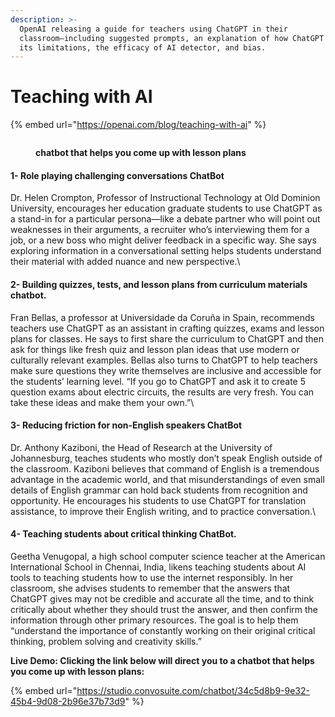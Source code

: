 ```yaml
---
description: >-
  OpenAI releasing a guide for teachers using ChatGPT in their
  classroom—including suggested prompts, an explanation of how ChatGPT works and
  its limitations, the efficacy of AI detector, and bias.
---
```


# Teaching with AI

{% embed url="https://openai.com/blog/teaching-with-ai" %}

<figure><img src="../../.gitbook/assets/teachingwithai.gif" alt=""><figcaption><p><strong>chatbot that helps you come up with lesson plans</strong></p></figcaption></figure>

#### 1- Role playing challenging conversations ChatBot

Dr. Helen Crompton, Professor of Instructional Technology at Old Dominion University, encourages her education graduate students to use ChatGPT as a stand-in for a particular persona—like a debate partner who will point out weaknesses in their arguments, a recruiter who’s interviewing them for a job, or a new boss who might deliver feedback in a specific way. She says exploring information in a conversational setting helps students understand their material with added nuance and new perspective.\


#### 2- Building quizzes, tests, and lesson plans from curriculum materials chatbot.

Fran Bellas, a professor at Universidade da Coruña in Spain, recommends teachers use ChatGPT as an assistant in crafting quizzes, exams and lesson plans for classes. He says to first share the curriculum to ChatGPT and then ask for things like fresh quiz and lesson plan ideas that use modern or culturally relevant examples. Bellas also turns to ChatGPT to help teachers make sure questions they write themselves are inclusive and accessible for the students’ learning level. “If you go to ChatGPT and ask it to create 5 question exams about electric circuits, the results are very fresh. You can take these ideas and make them your own.”\


#### 3- Reducing friction for non-English speakers ChatBot

Dr. Anthony Kaziboni, the Head of Research at the University of Johannesburg, teaches students who mostly don’t speak English outside of the classroom. Kaziboni believes that command of English is a tremendous advantage in the academic world, and that misunderstandings of even small details of English grammar can hold back students from recognition and opportunity. He encourages his students to use ChatGPT for translation assistance, to improve their English writing, and to practice conversation.\


#### 4- Teaching students about critical thinking ChatBot.

Geetha Venugopal, a high school computer science teacher at the American International School in Chennai, India, likens teaching students about AI tools to teaching students how to use the internet responsibly. In her classroom, she advises students to remember that the answers that ChatGPT gives may not be credible and accurate all the time, and to think critically about whether they should trust the answer, and then confirm the information through other primary resources. The goal is to help them “understand the importance of constantly working on their original critical thinking, problem solving and creativity skills.”

**Live Demo: Clicking the link below will direct you to a chatbot that helps you come up with lesson plans:**

{% embed url="https://studio.convosuite.com/chatbot/34c5d8b9-9e32-45b4-9d08-2b96e37b73d9" %}
